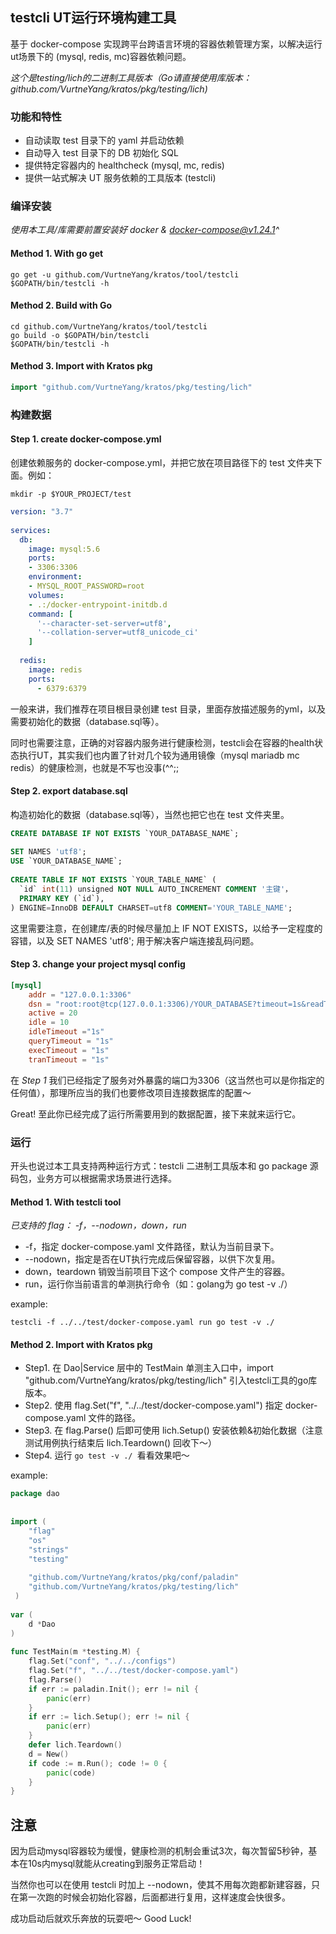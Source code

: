 ## testcli UT运行环境构建工具
基于 docker-compose 实现跨平台跨语言环境的容器依赖管理方案，以解决运行ut场景下的 (mysql, redis, mc)容器依赖问题。

*这个是testing/lich的二进制工具版本（Go请直接使用库版本：github.com/VurtneYang/kratos/pkg/testing/lich)*

### 功能和特性
- 自动读取 test 目录下的 yaml 并启动依赖
- 自动导入 test 目录下的 DB 初始化 SQL
- 提供特定容器内的 healthcheck (mysql, mc, redis)
- 提供一站式解决 UT 服务依赖的工具版本 (testcli)

### 编译安装
*使用本工具/库需要前置安装好 docker & docker-compose@v1.24.1^*

#### Method 1. With go get
```shell
go get -u github.com/VurtneYang/kratos/tool/testcli
$GOPATH/bin/testcli -h
```
#### Method 2. Build with Go
```shell
cd github.com/VurtneYang/kratos/tool/testcli
go build -o $GOPATH/bin/testcli
$GOPATH/bin/testcli -h
```
#### Method 3. Import with Kratos pkg
```Go
import "github.com/VurtneYang/kratos/pkg/testing/lich"
```

### 构建数据
#### Step 1. create docker-compose.yml
创建依赖服务的 docker-compose.yml，并把它放在项目路径下的 test 文件夹下面。例如：
```shell
mkdir -p $YOUR_PROJECT/test
```
```yaml
version: "3.7"
 
services:
  db:
    image: mysql:5.6
    ports:
    - 3306:3306
    environment:
    - MYSQL_ROOT_PASSWORD=root
    volumes:
    - .:/docker-entrypoint-initdb.d
    command: [
      '--character-set-server=utf8',
      '--collation-server=utf8_unicode_ci'
    ]
 
  redis:
    image: redis
    ports:
      - 6379:6379
```
一般来讲，我们推荐在项目根目录创建 test 目录，里面存放描述服务的yml，以及需要初始化的数据（database.sql等）。

同时也需要注意，正确的对容器内服务进行健康检测，testcli会在容器的health状态执行UT，其实我们也内置了针对几个较为通用镜像（mysql mariadb mc redis）的健康检测，也就是不写也没事(^^;;

#### Step 2. export database.sql
构造初始化的数据（database.sql等），当然也把它也在 test 文件夹里。
```sql
CREATE DATABASE IF NOT EXISTS `YOUR_DATABASE_NAME`;
 
SET NAMES 'utf8';
USE `YOUR_DATABASE_NAME`;
 
CREATE TABLE IF NOT EXISTS `YOUR_TABLE_NAME` (
  `id` int(11) unsigned NOT NULL AUTO_INCREMENT COMMENT '主键'，
  PRIMARY KEY (`id`),
) ENGINE=InnoDB DEFAULT CHARSET=utf8 COMMENT='YOUR_TABLE_NAME';
```
这里需要注意，在创建库/表的时候尽量加上 IF NOT EXISTS，以给予一定程度的容错，以及 SET NAMES 'utf8'; 用于解决客户端连接乱码问题。

#### Step 3. change your project mysql config
```toml
[mysql]
    addr = "127.0.0.1:3306"
    dsn = "root:root@tcp(127.0.0.1:3306)/YOUR_DATABASE?timeout=1s&readTimeout=1s&writeTimeout=1s&parseTime=true&loc=Local&charset=utf8mb4,utf8"
    active = 20
    idle = 10
    idleTimeout ="1s"
    queryTimeout = "1s"
    execTimeout = "1s"
    tranTimeout = "1s"
```
在 *Step 1* 我们已经指定了服务对外暴露的端口为3306（这当然也可以是你指定的任何值），那理所应当的我们也要修改项目连接数据库的配置～

Great! 至此你已经完成了运行所需要用到的数据配置，接下来就来运行它。

### 运行
开头也说过本工具支持两种运行方式：testcli 二进制工具版本和 go package 源码包，业务方可以根据需求场景进行选择。
#### Method 1. With testcli tool
*已支持的 flag： -f，--nodown，down，run*
- -f，指定 docker-compose.yaml 文件路径，默认为当前目录下。
- --nodown，指定是否在UT执行完成后保留容器，以供下次复用。
- down，teardown 销毁当前项目下这个 compose 文件产生的容器。
- run，运行你当前语言的单测执行命令（如：golang为 go test -v ./） 

example:
```shell
testcli -f ../../test/docker-compose.yaml run go test -v ./
```
#### Method 2. Import with Kratos pkg
- Step1. 在 Dao|Service 层中的 TestMain 单测主入口中，import  "github.com/VurtneYang/kratos/pkg/testing/lich" 引入testcli工具的go库版本。
- Step2. 使用  flag.Set("f", "../../test/docker-compose.yaml") 指定 docker-compose.yaml 文件的路径。
- Step3. 在 flag.Parse() 后即可使用 lich.Setup() 安装依赖&初始化数据（注意测试用例执行结束后 lich.Teardown() 回收下～）
- Step4. 运行 `go test -v ./ `看看效果吧～

example:
```Go
package dao
 
 
import (
    "flag"
    "os"
    "strings"
    "testing"
 
    "github.com/VurtneYang/kratos/pkg/conf/paladin"
    "github.com/VurtneYang/kratos/pkg/testing/lich"
 )
 
var (
    d *Dao
)
 
func TestMain(m *testing.M) {
    flag.Set("conf", "../../configs")
    flag.Set("f", "../../test/docker-compose.yaml")
    flag.Parse()
    if err := paladin.Init(); err != nil {
        panic(err)
    }
    if err := lich.Setup(); err != nil {
        panic(err)
    }
    defer lich.Teardown()
    d = New()
    if code := m.Run(); code != 0 {
        panic(code)
    }
}
 ```
## 注意
因为启动mysql容器较为缓慢，健康检测的机制会重试3次，每次暂留5秒钟，基本在10s内mysql就能从creating到服务正常启动！

当然你也可以在使用 testcli 时加上 --nodown，使其不用每次跑都新建容器，只在第一次跑的时候会初始化容器，后面都进行复用，这样速度会快很多。

成功启动后就欢乐奔放的玩耍吧～ Good Luck!
